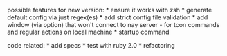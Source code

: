 possible features for new version:
    * ensure it works with zsh
    * generate default config via just regex(es)
    * add strict config file validation
    * add window (via option) that won't connect to nay server
        - for tcon commands and regular actions on local machine
    * startup command

code related:
    * add specs
    * test with ruby 2.0
    * refactoring
